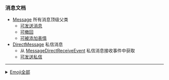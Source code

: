 ### 消息文档

- [Message](../src/main/java/io/github/kloping/qqbot/entities/qqpd/message/Message.java) 所有消息顶级父类
  - [可发送消息](../src/main/java/io/github/kloping/qqbot/api/Sender.java)
  - [可撤回](../src/main/java/io/github/kloping/qqbot/api/DeleteAble.java)
  - [可被添加表情](../src/main/java/io/github/kloping/qqbot/api/Reactive.java)
- [DirectMessage](../src/main/java/io/github/kloping/qqbot/entities/qqpd/message/DirectMessage.java) 私信消息
  - 从  [MessageDirectReceiveEvent](../src/main/java/io/github/kloping/qqbot/api/message/MessageDirectReceiveEvent.java)
    私信消息接收事件中获取
  - [可发送私信](../src/main/java/io/github/kloping/qqbot/api/DirectSender.java)


<hr>

<details>
<summary> <a href="../src/main/java/io/github/kloping/qqbot/entities/qqpd/data/Emoji.java">Emoji全部</a> </summary> 

source: [Emoji 列表](https://bot.q.qq.com/wiki/develop/api/openapi/emoji/model.html#emoji-%E5%88%97%E8%A1%A8)

<table><thead><tr><th>表情类型</th> <th>表情ID</th> <th>表情含义</th></tr></thead> <tbody><tr><td>1</td> <td>4</td> <td>得意</td></tr> <tr><td>1</td> <td>5</td> <td>流泪</td></tr> <tr><td>1</td> <td>8</td> <td>睡</td></tr> <tr><td>1</td> <td>9</td> <td>大哭</td></tr> <tr><td>1</td> <td>10</td> <td>尴尬</td></tr> <tr><td>1</td> <td>12</td> <td>调皮</td></tr> <tr><td>1</td> <td>14</td> <td>微笑</td></tr> <tr><td>1</td> <td>16</td> <td>酷</td></tr> <tr><td>1</td> <td>21</td> <td>可爱</td></tr> <tr><td>1</td> <td>23</td> <td>傲慢</td></tr> <tr><td>1</td> <td>24</td> <td>饥饿</td></tr> <tr><td>1</td> <td>25</td> <td>困</td></tr> <tr><td>1</td> <td>26</td> <td>惊恐</td></tr> <tr><td>1</td> <td>27</td> <td>流汗</td></tr> <tr><td>1</td> <td>28</td> <td>憨笑</td></tr> <tr><td>1</td> <td>29</td> <td>悠闲</td></tr> <tr><td>1</td> <td>30</td> <td>奋斗</td></tr> <tr><td>1</td> <td>32</td> <td>疑问</td></tr> <tr><td>1</td> <td>33</td> <td>嘘</td></tr> <tr><td>1</td> <td>34</td> <td>晕</td></tr> <tr><td>1</td> <td>38</td> <td>敲打</td></tr> <tr><td>1</td> <td>39</td> <td>再见</td></tr> <tr><td>1</td> <td>41</td> <td>发抖</td></tr> <tr><td>1</td> <td>42</td> <td>爱情</td></tr> <tr><td>1</td> <td>43</td> <td>跳跳</td></tr> <tr><td>1</td> <td>49</td> <td>拥抱</td></tr> <tr><td>1</td> <td>53</td> <td>蛋糕</td></tr> <tr><td>1</td> <td>60</td> <td>咖啡</td></tr> <tr><td>1</td> <td>63</td> <td>玫瑰</td></tr> <tr><td>1</td> <td>66</td> <td>爱心</td></tr> <tr><td>1</td> <td>74</td> <td>太阳</td></tr> <tr><td>1</td> <td>75</td> <td>月亮</td></tr> <tr><td>1</td> <td>76</td> <td>赞</td></tr> <tr><td>1</td> <td>78</td> <td>握手</td></tr> <tr><td>1</td> <td>79</td> <td>胜利</td></tr> <tr><td>1</td> <td>85</td> <td>飞吻</td></tr> <tr><td>1</td> <td>89</td> <td>西瓜</td></tr> <tr><td>1</td> <td>96</td> <td>冷汗</td></tr> <tr><td>1</td> <td>97</td> <td>擦汗</td></tr> <tr><td>1</td> <td>98</td> <td>抠鼻</td></tr> <tr><td>1</td> <td>99</td> <td>鼓掌</td></tr> <tr><td>1</td> <td>100</td> <td>糗大了</td></tr> <tr><td>1</td> <td>101</td> <td>坏笑</td></tr> <tr><td>1</td> <td>102</td> <td>左哼哼</td></tr> <tr><td>1</td> <td>103</td> <td>右哼哼</td></tr> <tr><td>1</td> <td>104</td> <td>哈欠</td></tr> <tr><td>1</td> <td>106</td> <td>委屈</td></tr> <tr><td>1</td> <td>109</td> <td>左亲亲</td></tr> <tr><td>1</td> <td>111</td> <td>可怜</td></tr> <tr><td>1</td> <td>116</td> <td>示爱</td></tr> <tr><td>1</td> <td>118</td> <td>抱拳</td></tr> <tr><td>1</td> <td>120</td> <td>拳头</td></tr> <tr><td>1</td> <td>122</td> <td>爱你</td></tr> <tr><td>1</td> <td>123</td> <td>NO</td></tr> <tr><td>1</td> <td>124</td> <td>OK</td></tr> <tr><td>1</td> <td>125</td> <td>转圈</td></tr> <tr><td>1</td> <td>129</td> <td>挥手</td></tr> <tr><td>1</td> <td>144</td> <td>喝彩</td></tr> <tr><td>1</td> <td>147</td> <td>棒棒糖</td></tr> <tr><td>1</td> <td>171</td> <td>茶</td></tr> <tr><td>1</td> <td>173</td> <td>泪奔</td></tr> <tr><td>1</td> <td>174</td> <td>无奈</td></tr> <tr><td>1</td> <td>175</td> <td>卖萌</td></tr> <tr><td>1</td> <td>176</td> <td>小纠结</td></tr> <tr><td>1</td> <td>179</td> <td>doge</td></tr> <tr><td>1</td> <td>180</td> <td>惊喜</td></tr> <tr><td>1</td> <td>181</td> <td>骚扰</td></tr> <tr><td>1</td> <td>182</td> <td>笑哭</td></tr> <tr><td>1</td> <td>183</td> <td>我最美</td></tr> <tr><td>1</td> <td>201</td> <td>点赞</td></tr> <tr><td>1</td> <td>203</td> <td>托脸</td></tr> <tr><td>1</td> <td>212</td> <td>托腮</td></tr> <tr><td>1</td> <td>214</td> <td>啵啵</td></tr> <tr><td>1</td> <td>219</td> <td>蹭一蹭</td></tr> <tr><td>1</td> <td>222</td> <td>抱抱</td></tr> <tr><td>1</td> <td>227</td> <td>拍手</td></tr> <tr><td>1</td> <td>232</td> <td>佛系</td></tr> <tr><td>1</td> <td>240</td> <td>喷脸</td></tr> <tr><td>1</td> <td>243</td> <td>甩头</td></tr> <tr><td>1</td> <td>246</td> <td>加油抱抱</td></tr> <tr><td>1</td> <td>262</td> <td>脑阔疼</td></tr> <tr><td>1</td> <td>264</td> <td>捂脸</td></tr> <tr><td>1</td> <td>265</td> <td>辣眼睛</td></tr> <tr><td>1</td> <td>266</td> <td>哦哟</td></tr> <tr><td>1</td> <td>267</td> <td>头秃</td></tr> <tr><td>1</td> <td>268</td> <td>问号脸</td></tr> <tr><td>1</td> <td>269</td> <td>暗中观察</td></tr> <tr><td>1</td> <td>270</td> <td>emm</td></tr> <tr><td>1</td> <td>271</td> <td>吃瓜</td></tr> <tr><td>1</td> <td>272</td> <td>呵呵哒</td></tr> <tr><td>1</td> <td>273</td> <td>我酸了</td></tr> <tr><td>1</td> <td>277</td> <td>汪汪</td></tr> <tr><td>1</td> <td>278</td> <td>汗</td></tr> <tr><td>1</td> <td>281</td> <td>无眼笑</td></tr> <tr><td>1</td> <td>282</td> <td>敬礼</td></tr> <tr><td>1</td> <td>284</td> <td>面无表情</td></tr> <tr><td>1</td> <td>285</td> <td>摸鱼</td></tr> <tr><td>1</td> <td>287</td> <td>哦</td></tr> <tr><td>1</td> <td>289</td> <td>睁眼</td></tr> <tr><td>1</td> <td>290</td> <td>敲开心</td></tr> <tr><td>1</td> <td>293</td> <td>摸锦鲤</td></tr> <tr><td>1</td> <td>294</td> <td>期待</td></tr> <tr><td>1</td> <td>297</td> <td>拜谢</td></tr> <tr><td>1</td> <td>298</td> <td>元宝</td></tr> <tr><td>1</td> <td>299</td> <td>牛啊</td></tr> <tr><td>1</td> <td>305</td> <td>右亲亲</td></tr> <tr><td>1</td> <td>306</td> <td>牛气冲天</td></tr> <tr><td>1</td> <td>307</td> <td>喵喵</td></tr> <tr><td>1</td> <td>314</td> <td>仔细分析</td></tr> <tr><td>1</td> <td>315</td> <td>加油</td></tr> <tr><td>1</td> <td>318</td> <td>崇拜</td></tr> <tr><td>1</td> <td>319</td> <td>比心</td></tr> <tr><td>1</td> <td>320</td> <td>庆祝</td></tr> <tr><td>1</td> <td>322</td> <td>拒绝</td></tr> <tr><td>1</td> <td>324</td> <td>吃糖</td></tr> <tr><td>1</td> <td>326</td> <td>生气</td></tr> <tr><td>2</td> <td>9728</td> <td>☀ 晴天</td></tr> <tr><td>2</td> <td>9749</td> <td>☕ 咖啡</td></tr> <tr><td>2</td> <td>9786</td> <td>☺ 可爱</td></tr> <tr><td>2</td> <td>10024</td> <td>✨ 闪光</td></tr> <tr><td>2</td> <td>10060</td> <td>❌ 错误</td></tr> <tr><td>2</td> <td>10068</td> <td>❔ 问号</td></tr> <tr><td>2</td> <td>127801</td> <td>🌹 玫瑰</td></tr> <tr><td>2</td> <td>127817</td> <td>🍉 西瓜</td></tr> <tr><td>2</td> <td>127822</td> <td>🍎 苹果</td></tr> <tr><td>2</td> <td>127827</td> <td>🍓 草莓</td></tr> <tr><td>2</td> <td>127836</td> <td>🍜 拉面</td></tr> <tr><td>2</td> <td>127838</td> <td>🍞 面包</td></tr> <tr><td>2</td> <td>127847</td> <td>🍧 刨冰</td></tr> <tr><td>2</td> <td>127866</td> <td>🍺 啤酒</td></tr> <tr><td>2</td> <td>127867</td> <td>🍻 干杯</td></tr> <tr><td>2</td> <td>127881</td> <td>🎉 庆祝</td></tr> <tr><td>2</td> <td>128027</td> <td>🐛 虫</td></tr> <tr><td>2</td> <td>128046</td> <td>🐮 牛</td></tr> <tr><td>2</td> <td>128051</td> <td>🐳 鲸鱼</td></tr> <tr><td>2</td> <td>128053</td> <td>🐵 猴</td></tr> <tr><td>2</td> <td>128074</td> <td>👊 拳头</td></tr> <tr><td>2</td> <td>128076</td> <td>👌 好的</td></tr> <tr><td>2</td> <td>128077</td> <td>👍 厉害</td></tr> <tr><td>2</td> <td>128079</td> <td>👏 鼓掌</td></tr> <tr><td>2</td> <td>128089</td> <td>👙 内衣</td></tr> <tr><td>2</td> <td>128102</td> <td>👦 男孩</td></tr> <tr><td>2</td> <td>128104</td> <td>👨 爸爸</td></tr> <tr><td>2</td> <td>128147</td> <td>💓 爱心</td></tr> <tr><td>2</td> <td>128157</td> <td>💝 礼物</td></tr> <tr><td>2</td> <td>128164</td> <td>💤 睡觉</td></tr> <tr><td>2</td> <td>128166</td> <td>💦 水</td></tr> <tr><td>2</td> <td>128168</td> <td>💨 吹气</td></tr> <tr><td>2</td> <td>128170</td> <td>💪 肌肉</td></tr> <tr><td>2</td> <td>128235</td> <td>📫 邮箱</td></tr> <tr><td>2</td> <td>128293</td> <td>🔥 火</td></tr> <tr><td>2</td> <td>128513</td> <td>😁 呲牙</td></tr> <tr><td>2</td> <td>128514</td> <td>😂 激动</td></tr> <tr><td>2</td> <td>128516</td> <td>😄 高兴</td></tr> <tr><td>2</td> <td>128522</td> <td>😊 嘿嘿</td></tr> <tr><td>2</td> <td>128524</td> <td>😌 羞涩</td></tr> <tr><td>2</td> <td>128527</td> <td>😏 哼哼</td></tr> <tr><td>2</td> <td>128530</td> <td>😒 不屑</td></tr> <tr><td>2</td> <td>128531</td> <td>😓 汗</td></tr> <tr><td>2</td> <td>128532</td> <td>😔 失落</td></tr> <tr><td>2</td> <td>128536</td> <td>😘 飞吻</td></tr> <tr><td>2</td> <td>128538</td> <td>😚 亲亲</td></tr> <tr><td>2</td> <td>128540</td> <td>😜 淘气</td></tr> <tr><td>2</td> <td>128541</td> <td>😝 吐舌</td></tr> <tr><td>2</td> <td>128557</td> <td>😭 大哭</td></tr> <tr><td>2</td> <td>128560</td> <td>😰 紧张</td></tr> <tr><td>2</td> <td>128563</td> <td>😳 瞪眼</td></tr></tbody></table>

</details> 

